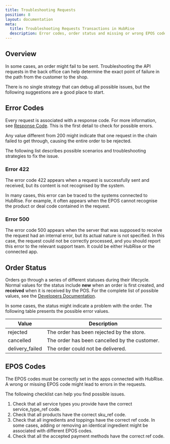 ```yaml
---
title: Troubleshooting Requests
position: 8
layout: documentation
meta:
  title: Troubleshooting Requests Transactions in HubRise
  description: Error codes, order status and missing or wrong EPOS codes shown in HubRise logs help understand issues.
---
```


## Overview

In some cases, an order might fail to be sent. Troubleshooting the API requests in the back office can help determine the exact point of failure in the path from the customer to the shop. 

There is no single strategy that can debug all possible issues, but the following suggestions are a good place to start. 

## Error Codes

Every request is associated with a response code. For more information, see [Response Code](/docs/hubrise-logs/json-requests-in-hubrise#code). This is the first detail to check for possible errors. 

Any value different from 200 might indicate that one request in the chain failed to get through, causing the entire order to be rejected. 

The following list describes possible scenarios and troubleshooting strategies to fix the issue.

### Error 422

The error code 422 appears when a request is successfully sent and received, but its content is not recognised by the system. 

In many cases, this error can be traced to the systems connected to HubRise. For example, it often appears when the EPOS cannot recognise the product or deal code contained in the request. 

### Error 500

The error code 500 appears when the server that was supposed to receive the request had an internal error, but its actual nature is not specified. In this case, the request could not be correctly processed, and you should report this error to the relevant support team. It could be either HubRise or the connected app.

## Order Status

Orders go through a series of different statuses during their lifecycle. Normal values for the status include **new** when an order is first created, and **received** when it is received by the POS. For the complete list of possible values, see the [Developers Documentation](/developers/api/order-management/#order-status).

In some cases, the status might indicate a problem with the order. The following table presents the possible error values. 

| Value           | Description                                    |
|-----------------|------------------------------------------------|
| rejected        | The order has been rejected by the store.      |
| cancelled       | The order has been cancelled by the customer.  |
| delivery_failed | The order could not be delivered.              |


## EPOS Codes

The EPOS codes must be correctly set in the apps connected with HubRise. A wrong or missing EPOS code might lead to errors in the requests. 

The following checklist can help you find possible issues. 

1. Check that all service types you provide have the correct service_type_ref code. 
1. Check that all products have the correct sku_ref code.
1. Check that all ingredients and toppings have the correct ref code. In some cases, adding or removing an identical ingredient might be associated with different EPOS codes. 
1. Check that all the accepted payment methods have the correct ref code.
